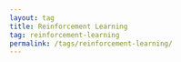 ```yaml
---
layout: tag
title: Reinforcement Learning
tag: reinforcement-learning
permalink: /tags/reinforcement-learning/
---
```

